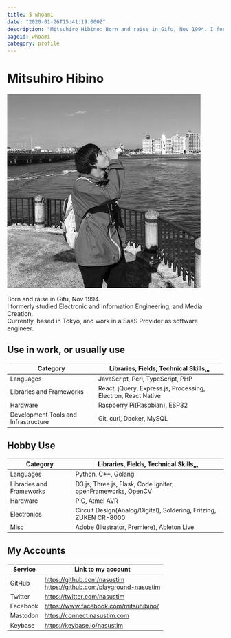 ```yaml
---
title: $ whoami
date: "2020-01-26T15:41:19.000Z"
description: "Mitsuhiro Hibino: Born and raise in Gifu, Nov 1994. I formerly studied Electronic and Information Engineering, and Media Creation. Currently, based in Tokyo, and work in a SaaS Provider as software engineer."
pageid: whoami
category: profile
---
```


# Mitsuhiro Hibino

![](./2018-11.jpg)

Born and raise in Gifu, Nov 1994.  
I formerly studied Electronic and Information Engineering, and Media Creation.  
Currently, based in Tokyo, and work in a SaaS Provider as software engineer.

## Use in work, or usually use

| Category | Libraries, Fields, Technical Skills,,, |
| --- | --- |
| Languages | JavaScript, Perl, TypeScript, PHP |
| Libraries and Frameworks | React, jQuery, Express.js, Processing, Electron, React Native |
| Hardware | Raspberry Pi(Raspbian), ESP32 |
| Development Tools and Infrastructure | Git, curl, Docker, MySQL |

## Hobby Use

| Category | Libraries, Fields, Technical Skills,,, |
| --- | --- |
| Languages | Python, C++, Golang |
| Libraries and Frameworks | D3.js, Three.js, Flask, Code Igniter, openFrameworks, OpenCV |
| Hardware | PIC, Atmel AVR |
| Electronics | Circuit Design(Analog/Digital), Soldering, Fritzing, ZUKEN CR-8000  |
| Misc | Adobe (Illustrator, Premiere), Ableton Live |

## My Accounts

| Service | Link to my account |
| --- | --- |
| GitHub | https://github.com/nasustim<br>https://github.com/playground-nasustim |
| Twitter | https://twitter.com/nasustim |
| Facebook | https://www.facebook.com/mitsuhibino/ |
| Mastodon | https://connect.nasustim.com |
| Keybase | https://keybase.io/nasustim |
